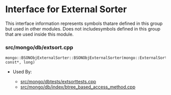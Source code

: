 
# Interface for External Sorter
This interface information represents symbols thatare defined in this group but used in other modules.  Does not includesymbols defined in this group that are used inside this module.

### src/mongo/db/extsort.cpp

<div></div>

    mongo::BSONObjExternalSorter::BSONObjExternalSorter(mongo::ExternalSortComparison const*, long)

- Used By:

    - [src/mongo/dbtests/extsorttests.cpp](../../../tests/unit\_tests)
    - [src/mongo/db/index/btree\_based\_access\_method.cpp](../../../queries/indexing)
